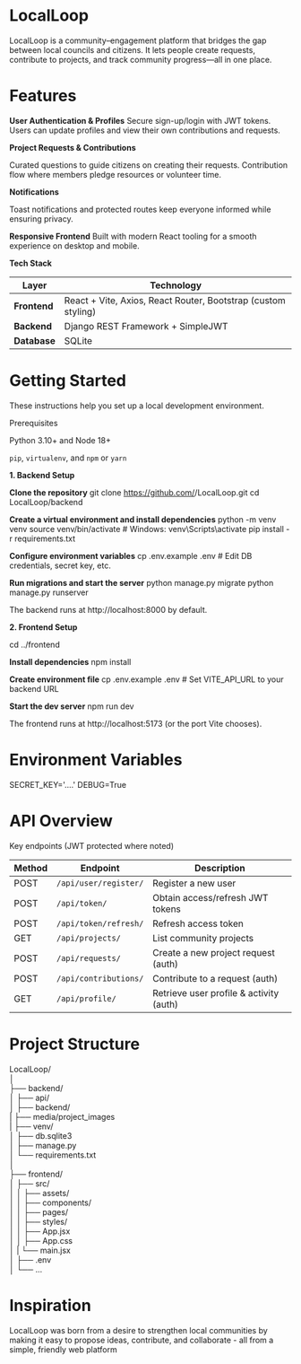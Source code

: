 # LocalLoop

LocalLoop is a community–engagement platform that bridges the gap between local councils and citizens.
It lets people create requests, contribute to projects, and track community progress—all in one place.

# Features

**User Authentication & Profiles**
Secure sign-up/login with JWT tokens. Users can update profiles and view their own contributions and requests.

**Project Requests & Contributions**

Curated questions to guide citizens on creating their requests.
Contribution flow where members pledge resources or volunteer time.

**Notifications**

Toast notifications and protected routes keep everyone informed while ensuring privacy.

**Responsive Frontend**
Built with modern React tooling for a smooth experience on desktop and mobile.

**Tech Stack**

| Layer          | Technology                                                    |
| -------------- | ------------------------------------------------------------- |
| **Frontend**   | React + Vite, Axios, React Router, Bootstrap (custom styling) |
| **Backend**    | Django REST Framework + SimpleJWT                             |
| **Database**   | SQLite                                                        |


# Getting Started

These instructions help you set up a local development environment.

Prerequisites

Python 3.10+ and Node 18+

`pip`, `virtualenv`, and `npm` or `yarn`

**1. Backend Setup**

**Clone the repository**
git clone https://github.com/<your-username>/LocalLoop.git
cd LocalLoop/backend

**Create a virtual environment and install dependencies**
python -m venv venv
source venv/bin/activate   # Windows: venv\Scripts\activate
pip install -r requirements.txt

**Configure environment variables**
cp .env.example .env   # Edit DB credentials, secret key, etc.

**Run migrations and start the server**
python manage.py migrate
python manage.py runserver

The backend runs at http://localhost:8000 by default.

**2. Frontend Setup**

cd ../frontend

**Install dependencies**
npm install

**Create environment file**
cp .env.example .env    # Set VITE_API_URL to your backend URL

**Start the dev server**
npm run dev

The frontend runs at http://localhost:5173 (or the port Vite chooses).

# Environment Variables

SECRET_KEY='....'
DEBUG=True

# API Overview
Key endpoints (JWT protected where noted)

| Method | Endpoint              | Description                             |
| ------ | --------------------- | --------------------------------------- |
| POST   | `/api/user/register/` | Register a new user                     |
| POST   | `/api/token/`         | Obtain access/refresh JWT tokens        |
| POST   | `/api/token/refresh/` | Refresh access token                    |
| GET    | `/api/projects/`      | List community projects                 |
| POST   | `/api/requests/`      | Create a new project request (auth)     |
| POST   | `/api/contributions/` | Contribute to a request (auth)          |
| GET    | `/api/profile/`       | Retrieve user profile & activity (auth) |


# Project Structure

LocalLoop/                                                                                             
│                                                                                             
├── backend/                                                                                             
│   ├── api/                                                                                             
│   ├── backend/                                                                                             
|   ├── media/project_images                                                                                             
|   ├── venv/                                                                                             
│   ├── db.sqlite3                                                                                             
│   ├── manage.py                                                                                             
│   └── requirements.txt                                                                                             
│                                                                                             
├── frontend/                                                                                             
│   ├── src/                                                                                             
│   │   ├── assets/                                                                                             
│   │   ├── components/                                                                                             
│   │   ├── pages/                                                                                             
│   │   ├── styles/                                                                                             
│   │   ├── App.jsx                                                                                             
│   │   ├── App.css                                                                                             
│   |   └── main.jsx                                                                                             
│   ├── .env                                                                                             
│   └── ...                                                                                             


# Inspiration

LocalLoop was born from a desire to strengthen local communities by making it easy to propose ideas, contribute, and collaborate - all from a simple, friendly web platform
